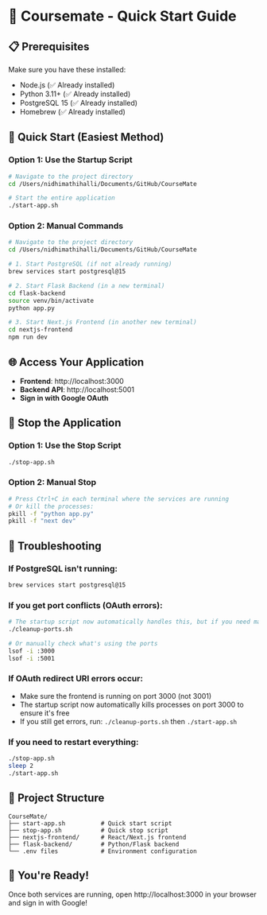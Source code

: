 # 🚀 Coursemate - Quick Start Guide

## 📋 Prerequisites
Make sure you have these installed:
- Node.js (✅ Already installed)
- Python 3.11+ (✅ Already installed) 
- PostgreSQL 15 (✅ Already installed)
- Homebrew (✅ Already installed)

## 🎯 Quick Start (Easiest Method)

### Option 1: Use the Startup Script
```bash
# Navigate to the project directory
cd /Users/nidhimathihalli/Documents/GitHub/CourseMate

# Start the entire application
./start-app.sh
```

### Option 2: Manual Commands
```bash
# Navigate to the project directory
cd /Users/nidhimathihalli/Documents/GitHub/CourseMate

# 1. Start PostgreSQL (if not already running)
brew services start postgresql@15

# 2. Start Flask Backend (in a new terminal)
cd flask-backend
source venv/bin/activate
python app.py

# 3. Start Next.js Frontend (in another new terminal)
cd nextjs-frontend
npm run dev
```

## 🌐 Access Your Application
- **Frontend**: http://localhost:3000
- **Backend API**: http://localhost:5001
- **Sign in with Google OAuth**

## 🛑 Stop the Application

### Option 1: Use the Stop Script
```bash
./stop-app.sh
```

### Option 2: Manual Stop
```bash
# Press Ctrl+C in each terminal where the services are running
# Or kill the processes:
pkill -f "python app.py"
pkill -f "next dev"
```

## 🔧 Troubleshooting

### If PostgreSQL isn't running:
```bash
brew services start postgresql@15
```

### If you get port conflicts (OAuth errors):
```bash
# The startup script now automatically handles this, but if you need manual cleanup:
./cleanup-ports.sh

# Or manually check what's using the ports
lsof -i :3000
lsof -i :5001
```

### If OAuth redirect URI errors occur:
- Make sure the frontend is running on port 3000 (not 3001)
- The startup script now automatically kills processes on port 3000 to ensure it's free
- If you still get errors, run: `./cleanup-ports.sh` then `./start-app.sh`

### If you need to restart everything:
```bash
./stop-app.sh
sleep 2
./start-app.sh
```

## 📁 Project Structure
```
CourseMate/
├── start-app.sh          # Quick start script
├── stop-app.sh           # Quick stop script
├── nextjs-frontend/      # React/Next.js frontend
├── flask-backend/        # Python/Flask backend
└── .env files            # Environment configuration
```

## 🎉 You're Ready!
Once both services are running, open http://localhost:3000 in your browser and sign in with Google!
